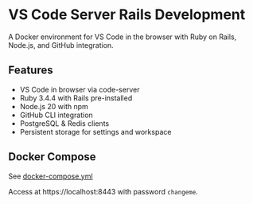 # VS Code Server Rails Development

A Docker environment for VS Code in the browser with Ruby on Rails, Node.js, and GitHub integration.

## Features

- VS Code in browser via code-server
- Ruby 3.4.4 with Rails pre-installed
- Node.js 20 with npm
- GitHub CLI integration
- PostgreSQL & Redis clients
- Persistent storage for settings and workspace

## Docker Compose

See [docker-compose.yml](docker-compose.yml)

Access at https://localhost:8443 with password `changeme`.
 